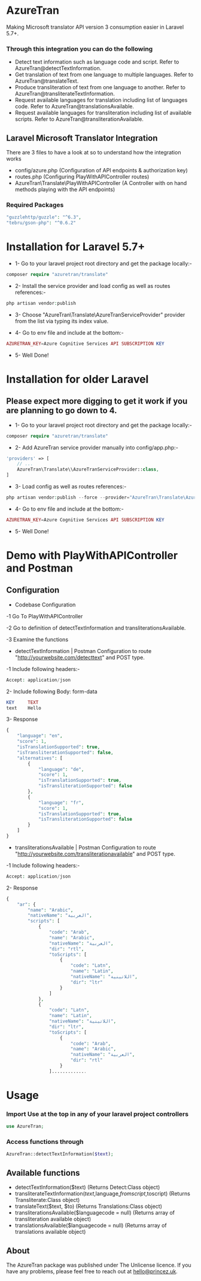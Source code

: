 # AzureTran
Making Microsoft translator API version 3 consumption easier in Laravel 5.7+.

### Through this integration you can do the following
- Detect text information such as language code and script. Refer to AzureTran@detectTextInformation.
- Get translation of text from one language to multiple languages. Refer to AzureTran@translateText.
- Produce transliteration of text from one language to another. Refer to AzureTran@transliterateTextInformation.
- Request available languages for translation including list of languages code. Refer to AzureTran@translationsAvailable.
- Request available languages for transliteration including list of available scripts. Refer to AzureTran@transliterationAvailable.

## Laravel Microsoft Translator Integration

There are 3 files to have a look at so to understand how the integration works

- config/azure.php (Configuration of API endpoints & authorization key)
- routes.php (Configuring PlayWithAPIController routes)
- AzureTran\Translate\PlayWithAPIController (A Controller with on hand methods playing with the API endpoints)

### Required Packages

```php
"guzzlehttp/guzzle": "^6.3",
"tebru/gson-php": "^0.6.2"
```

# Installation for Laravel 5.7+

- 1- Go to your laravel project root directory and get the package locally:-

```php
composer require "azuretran/translate"
```

- 2- Install the service provider and load config as well as routes references:-

```php
php artisan vendor:publish
```
- 3- Choose "AzureTran\Translate\AzureTranServiceProvider" provider from the list via typing its index value.

- 4- Go to env file and include at the bottom:-

```php
AZURETRAN_KEY=Azure Cognitive Services API SUBSCRIPTION KEY
```

- 5- Well Done!

# Installation for older Laravel 
## Please expect more digging to get it work if you are planning to go down to 4.

- 1- Go to your laravel project root directory and get the package locally:-
```php
composer require "azuretran/translate"
```

- 2- Add AzureTran service provider manually into config/app.php:-
```php
'providers' => [
    // ...
    AzureTran\Translate\\AzureTranServiceProvider::class,
]
```

- 3- Load config as well as routes references:-
```php
php artisan vendor:publish --force --provider="AzureTran\Translate\AzureTranServiceProvider"
```

- 4- Go to env file and include at the bottom:-

```php
AZURETRAN_KEY=Azure Cognitive Services API SUBSCRIPTION KEY
```

- 5- Well Done!

# Demo with PlayWithAPIController and Postman

## Configuration

- Codebase Configuration

-1 Go To PlayWithAPIController

-2 Go to definition of detectTextInformation and transliterationsAvailable.

-3 Examine the functions

- detectTextInformation | Postman Configuration to route "http://yourwebsite.com/detecttext" and POST type.

-1 Include following headers:-

```php
Accept: application/json
```

2- Include following Body: form-data

```php
KEY     TEXT
text    Hello
```

3- Response

```php
{
    "language": "en",
    "score": 1,
    "isTranslationSupported": true,
    "isTransliterationSupported": false,
    "alternatives": [
        {
            "language": "de",
            "score": 1,
            "isTranslationSupported": true,
            "isTransliterationSupported": false
        },
        {
            "language": "fr",
            "score": 1,
            "isTranslationSupported": true,
            "isTransliterationSupported": false
        }
    ]
}
```

- transliterationsAvailable | Postman Configuration to route "http://yourwebsite.com/transliterationavailable" and POST type.

-1 Include following headers:-

```php
Accept: application/json
```

2- Response

```php
{
    "ar": {
        "name": "Arabic",
        "nativeName": "العربية",
        "scripts": [
            {
                "code": "Arab",
                "name": "Arabic",
                "nativeName": "العربية",
                "dir": "rtl",
                "toScripts": [
                    {
                        "code": "Latn",
                        "name": "Latin",
                        "nativeName": "اللاتينية",
                        "dir": "ltr"
                    }
                ]
            },
            {
                "code": "Latn",
                "name": "Latin",
                "nativeName": "اللاتينية",
                "dir": "ltr",
                "toScripts": [
                    {
                        "code": "Arab",
                        "name": "Arabic",
                        "nativeName": "العربية",
                        "dir": "rtl"
                    }
                ].............
```

# Usage

### Import Use at the top in any of your laravel project controllers
```php
use AzureTran;
```

### Access functions through 

```php
AzureTran::detectTextInformation($text);
```

## Available functions

- detectTextInformation($text) (Returns Detect:Class object)
- transliterateTextInformation($text,$language,$fromscript,$toscript) (Returns Transliterate:Class object)
- translateText($text, $to) (Returns Translations:Class object)
- transliterationsAvailable($languagecode = null) (Returns array of transliteration available object)
- translationsAvailable($languagecode = null) (Returns array of translations available object)

## About

The AzureTran package was published under The Unlicense licence. If you have any problems, please feel free to reach out at hello@princez.uk.
